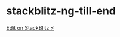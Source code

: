 # stackblitz-ng-till-end

[Edit on StackBlitz ⚡️](https://stackblitz.com/edit/stackblitz-starters-62re4q)